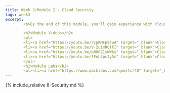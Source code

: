 ```yaml
---
title: Week 3/Module 2 - Cloud Security
tags: week3
excerpt: 
        <p>By the end of this module, you'll gain experience with cloud security and provider vs. consumer responsibilities with respect to security.</p>

        <h2>Module Videos</h2>
        <ul>
        <li><a href="https://youtu.be/rIpKMFp9sw4" target="_blank">Cloud Security Overview [15:36]</a></li>
        <li><a href="https://youtu.be/V-Zu1mRQlFI" target="_blank">Cloud Encryption Overview + IAM + Roles [14:42]</a></li>
        <li><a href="https://youtu.be/p0H0Z1xNWks" target="_blank">Cloud IAM Demo [13:13]</a></li>
        <li><a href="https://youtu.be/fEoL3pcJySc" target="_blank">Cloud KMS Codelabs Demo [8:20]</a></li>
        </ul>
        <h2>Module Labs</h2>
        <ul><li><a href="https://www.qwiklabs.com/quests/40" target="_blank">Qwiklabs Quest - Security and Identity Fundamentals [40 credits]</a></li></ul>
---  
```


{% include_relative 8-Security.md %}
